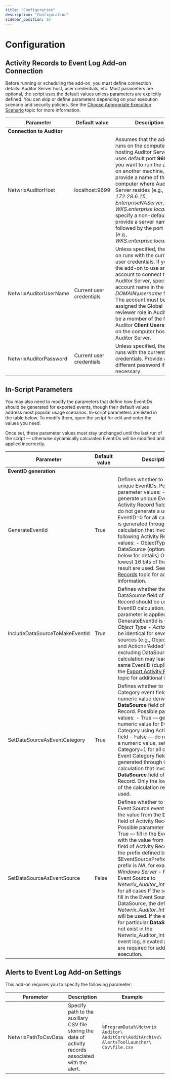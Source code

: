 ```yaml
---
title: "Configuration"
description: "Configuration"
sidebar_position: 10
---
```


# Configuration

## Activity Records to Event Log Add-on Connection

Before running or scheduling the add-on, you must define connection details: Auditor Server host,
user credentials, etc. Most parameters are optional, the script uses the default values unless
parameters are explicitly defined. You can skip or define parameters depending on your execution
scenario and security policies. See the [Choose Appropriate Execution Scenario](/docs/auditor/10.8/addon/siem/deployment.md) topic
for more information.

| Parameter                 | Default value            | Description                                                                                                                                                                                                                                                                                                                                                                                              |
| ------------------------- | ------------------------ | -------------------------------------------------------------------------------------------------------------------------------------------------------------------------------------------------------------------------------------------------------------------------------------------------------------------------------------------------------------------------------------------------------- |
| **Connection to Auditor** |                          |                                                                                                                                                                                                                                                                                                                                                                                                          |
| NetwrixAuditorHost        | localhost:9699           | Assumes that the add-on runs on the computer hosting Auditor Server and uses default port **9699**. If you want to run the add-on on another machine, provide a name of the computer where Auditor Server resides (e.g., _172.28.6.15, EnterpriseNAServer, WKS.enterprise.local_). To specify a non-default port, provide a server name followed by the port number (e.g., _WKS.enterprise.local:9999_). |
| NetwrixAuditorUserName    | Current user credentials | Unless specified, the add-on runs with the current user credentials. If you want the add-on to use another account to connect to Auditor Server, specify the account name in the _DOMAIN\username_ format. The account must be assigned the Global reviewer role in Auditor or be a member of the Netwrix Auditor **Client Users** group on the computer hosting Auditor Server.                         |
| NetwrixAuditorPassword    | Current user credentials | Unless specified, the script runs with the current user credentials. Provide a different password if necessary.                                                                                                                                                                                                                                                                                          |

## In-Script Parameters

You may also need to modify the parameters that define how EventIDs should be generated for exported
events, though their default values address most popular usage scenarios. In-script parameters are
listed in the table below. To modify them, open the script for edit and enter the values you need.

Once set, these parameter values must stay unchanged until the last run of the script — otherwise
dynamically calculated EventIDs will be modified and applied incorrectly.

| Parameter                      | Default value | Description                                                                                                                                                                                                                                                                                                                                                                                                                                                                                                                                                                                                                                                                                                                                      |
| ------------------------------ | ------------- | ------------------------------------------------------------------------------------------------------------------------------------------------------------------------------------------------------------------------------------------------------------------------------------------------------------------------------------------------------------------------------------------------------------------------------------------------------------------------------------------------------------------------------------------------------------------------------------------------------------------------------------------------------------------------------------------------------------------------------------------------ |
| **EventID generation**         |               |                                                                                                                                                                                                                                                                                                                                                                                                                                                                                                                                                                                                                                                                                                                                                  |
| GenerateEventId                | True          | Defines whether to generated unique EventIDs. Possible parameter values: - True — generate unique EventIDs using Activity Record fields - False — do not generate a unique ID, set EventID=0 for all cases EventID is generated through CRC32 calculation that involves the following Activity Record field values: - ObjectType - Action - DataSource (optional, see below for details) Only the lowest 16 bits of the calculation result are used. See the [Activity Records](/docs/auditor/10.8/api/postdata/activityrecords.md) topic for additional information.                                                                                                                                                                                         |
| IncludeDataSourceToMakeEventId | True          | Defines whether the DataSource field of Activity Record should be used in the EventID calculation. This parameter is applied only if GenerateEventId is set to TRUE. _Object Type - Action_ pair may be identical for several data sources (e.g., Object='User' and Action='Added'); thus, excluding DataSource from calculation may lead to the same EventID (duplicates). See the [Export Activity Records ](/docs/auditor/10.8/addon/siem/activityrecords.md) topic for additional information..                                                                                                                                                                                                                                                                            |
| SetDataSourceAsEventCategory   | True          | Defines whether to fill in Event Category event field with a numeric value derived from the **DataSource** field of Activity Record. Possible parameter values: - True — generate a numeric value for Event Category using Activity Record field - False — do not generate a numeric value, set Event Category=1 for all cases The Event Category field value is generated through CRC32 calculation that involves the **DataSource** field of Activity Record. Only the lowest 9 bits of the calculation result are used.                                                                                                                                                                                                                       |
| SetDataSourceAsEventSource     | False         | Defines whether to fill in the Event Source event field with the value from the **DataSource** field of Activity Record. Possible parameter values: - True — fill in the Event Source with the value from DataSource field of Activity Record, adding the prefix defined by $EventSourcePrefix. Default prefix is _NA_, for example:_NA Windows Server_ - False — set Event Source to _Netwrix_Auditor_Integration_API_ for all cases If the script cannot fill in the Event Source for some DataSource, the default value _Netwrix_Auditor_Integration_API_ will be used. If the event source for particular **DataSource** does not exist in the Netwrix_Auditor_Integration event log, elevated privileges are required for add-on execution. |

## Alerts to Event Log Add-on Settings

This add-on requires you to specify the following parameter:

| Parameter            | Description                                                                                            | Example                                                                                         |
| -------------------- | ------------------------------------------------------------------------------------------------------ | ----------------------------------------------------------------------------------------------- |
| NetwrixPathToCsvData | Specify path to the auxiliary CSV file storing the data of activity records associated with the alert. | `%ProgramData%\Netwrix Auditor\   AuditCore\AuditArchive\   AlertsToolLauncher\   Csv\file.csv` |
